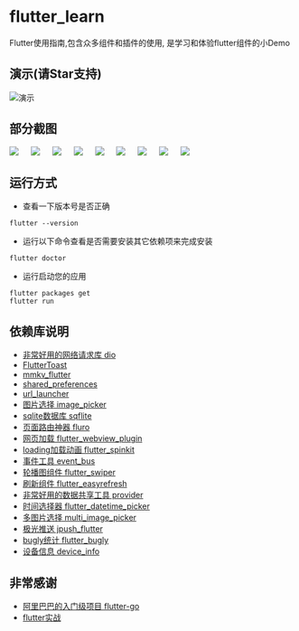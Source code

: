 # flutter_learn

Flutter使用指南,包含众多组件和插件的使用, 是学习和体验flutter组件的小Demo


## 演示(请Star支持)

![演示](./art/demo.gif)

## 部分截图

![](./art/1.png) &emsp; ![](./art/2.png) &emsp; ![](./art/3.png) &emsp; 
![](./art/4.png) &emsp; ![](./art/5.png) &emsp; ![](./art/6.png) &emsp;
![](./art/7.png) &emsp; ![](./art/8.png) &emsp; ![](./art/9.png) &emsp;

## 运行方式

* 查看一下版本号是否正确
```
flutter --version
```

* 运行以下命令查看是否需要安装其它依赖项来完成安装
```
flutter doctor
```

* 运行启动您的应用
```
flutter packages get 
flutter run
```


## 依赖库说明

* [非常好用的网络请求库 dio](https://pub.dev/packages/dio)
* [FlutterToast](https://pub.dev/packages/fluttertoast)
* [mmkv_flutter](https://pub.dev/packages/mmkv_flutter)
* [shared_preferences](https://pub.dev/packages/shared_preferences)
* [url_launcher](https://pub.dev/packages/url_launcher)
* [图片选择 image_picker](https://pub.dev/packages/image_picker)
* [sqlite数据库 sqflite](https://pub.dev/packages/sqflite)
* [页面路由神器 fluro](https://pub.dev/packages/fluro)
* [网页加载 flutter_webview_plugin](https://pub.dev/packages/flutter_webview_plugin)
* [loading加载动画 flutter_spinkit](https://pub.dev/packages/flutter_spinkit)
* [事件工具 event_bus](https://pub.dev/packages/event_bus)
* [轮播图组件 flutter_swiper](https://pub.dev/packages/flutter_swiper)
* [刷新组件 flutter_easyrefresh](https://pub.dev/packages/flutter_easyrefresh)
* [非常好用的数据共享工具 provider](https://pub.dev/packages/provider)
* [时间选择器 flutter_datetime_picker](https://pub.dev/packages/flutter_datetime_picker)
* [多图片选择 multi_image_picker](https://pub.dev/packages/multi_image_picker)
* [极光推送 jpush_flutter](https://pub.dev/packages/jpush_flutter)
* [bugly统计 flutter_bugly](https://pub.dev/packages/flutter_bugly)
* [设备信息 device_info](https://pub.dev/packages/device_info)


## 非常感谢

* [阿里巴巴的入门级项目 flutter-go](https://github.com/alibaba/flutter-go)
* [flutter实战](https://book.flutterchina.club/)
